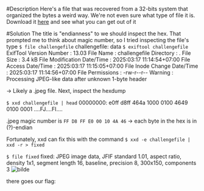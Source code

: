 #Description
Here's a file that was recovered from a 32-bits system that organized the bytes a weird way. 
We're not even sure what type of file it is. 
Download it [here](https://artifacts.picoctf.net/c_titan/112/challengefile) and see what you can get out of it 

#Solution
The title is "endianness" to we should inspect the hex. That prompted me to think about magic number, so I tried inspecting the file's type
`$ file challengefile`
challengefile: data
`$ exiftool challengefile` 
ExifTool Version Number         : 13.03
File Name                       : challengefile
Directory                       : .
File Size                       : 3.4 kB
File Modification Date/Time     : 2025:03:17 11:14:54+07:00
File Access Date/Time           : 2025:03:17 11:15:05+07:00
File Inode Change Date/Time     : 2025:03:17 11:14:56+07:00
File Permissions                : -rw-r--r--
Warning                         : Processing JPEG-like data after unknown 1-byte header

-> Likely a .jpeg file. Next, inspect the hexdump

`$ xxd challengefile | head`
00000000: e0ff d8ff 464a 1000 0100 4649 0100 0001  ....FJ....FI....

.jpeg magic number is 
`FF D8 FF E0 00 10 4A 46`
-> each byte in the hex is in (?)-endian

Fortunately, xxd can fix this with the command
`$ xxd -e challengefile | xxd -r > fixed`

`$ file fixed`
fixed: JPEG image data, JFIF standard 1.01, aspect ratio, density 1x1, segment length 16, baseline, precision 8, 300x150, components 3
![bilde](https://github.com/user-attachments/assets/57c4d477-3641-44fc-bcf3-f1e1168c85d7)

there goes our flag: 
